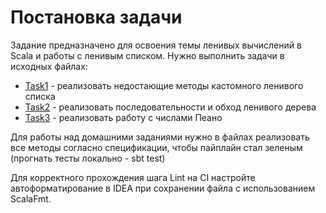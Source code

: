 # Постановка задачи

Задание предназначено для освоения темы ленивых вычислений в Scala и работы с ленивым списком. Нужно выполнить задачи в исходных файлах:
* [Task1](src/main/scala/mipt/homework4/Task1.scala) - реализовать недостающие методы кастомного ленивого списка
* [Task2](src/main/scala/mipt/homework4/Task2.scala) - реализовать последовательности и обход ленивого дерева
* [Task3](src/main/scala/mipt/homework4/Task3.scala) - реализовать работу с числами Пеано


Для работы над домашними заданиями нужно в файлах реализовать все методы согласно спецификации, чтобы пайплайн стал зеленым (прогнать тесты локально - sbt test)

Для корректного прохождения шага Lint на CI настройте автоформатирование в IDEA при сохранении файла с использованием ScalaFmt.


